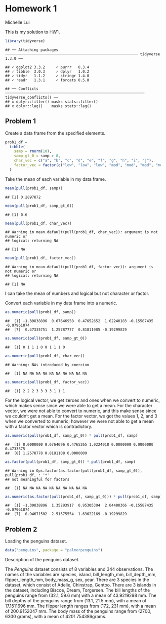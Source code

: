Homework 1
================
Michelle Lui

This is my solution to HW1.

``` r
library(tidyverse)
```

    ## ── Attaching packages ──────────────────────────────────────────────────────────── tidyverse 1.3.0 ──

    ## ✓ ggplot2 3.3.2     ✓ purrr   0.3.4
    ## ✓ tibble  3.0.3     ✓ dplyr   1.0.2
    ## ✓ tidyr   1.1.2     ✓ stringr 1.4.0
    ## ✓ readr   1.3.1     ✓ forcats 0.5.0

    ## ── Conflicts ─────────────────────────────────────────────────────────────── tidyverse_conflicts() ──
    ## x dplyr::filter() masks stats::filter()
    ## x dplyr::lag()    masks stats::lag()

## Problem 1

Create a data frame from the specified elements.

``` r
prob1_df = 
  tibble(
    samp = rnorm(10),
    samp_gt_0 = samp > 0,
    char_vec = c("a", "b", "c", "d", "e", "f", "g", "h", "i", "j"),
    factor_vec = factor(c("low", "low", "low", "mod", "mod", "mod", "mod", "high", "high", "high"))
  )
```

Take the mean of each variable in my data frame.

``` r
mean(pull(prob1_df, samp))
```

    ## [1] 0.2897872

``` r
mean(pull(prob1_df, samp_gt_0))
```

    ## [1] 0.6

``` r
mean(pull(prob1_df, char_vec))
```

    ## Warning in mean.default(pull(prob1_df, char_vec)): argument is not numeric or
    ## logical: returning NA

    ## [1] NA

``` r
mean(pull(prob1_df, factor_vec))
```

    ## Warning in mean.default(pull(prob1_df, factor_vec)): argument is not numeric or
    ## logical: returning NA

    ## [1] NA

I can take the mean of numbers and logical but not character or factor.

Convert each variable in my data frame into a numeric.

``` r
as.numeric(pull(prob1_df, samp))
```

    ##  [1] -1.39838896  0.67646958  0.47652652  1.02240183 -0.15587435 -0.07961074
    ##  [7]  0.47335751  1.25787777  0.81811085 -0.19299829

``` r
as.numeric(pull(prob1_df, samp_gt_0))
```

    ##  [1] 0 1 1 1 0 0 1 1 1 0

``` r
as.numeric(pull(prob1_df, char_vec))
```

    ## Warning: NAs introduced by coercion

    ##  [1] NA NA NA NA NA NA NA NA NA NA

``` r
as.numeric(pull(prob1_df, factor_vec))
```

    ##  [1] 2 2 2 3 3 3 3 1 1 1

For the logical vector, we get zeroes and ones when we convert to
numeric, which makes sense since we were able to get a mean. For the
character vector, we were not able to convert to numeric, and this make
sense since we couldn’t get a mean. For the factor vector, we got the
values 1, 2, and 3 when we converted to numeric; however we were not
able to get a mean with a factor vector which is contradictory.

``` r
as.numeric(pull(prob1_df, samp_gt_0)) * pull(prob1_df, samp)
```

    ##  [1] 0.0000000 0.6764696 0.4765265 1.0224018 0.0000000 0.0000000 0.4733575
    ##  [8] 1.2578778 0.8181108 0.0000000

``` r
as.factor(pull(prob1_df, samp_gt_0)) * pull(prob1_df, samp)
```

    ## Warning in Ops.factor(as.factor(pull(prob1_df, samp_gt_0)), pull(prob1_df, : '*'
    ## not meaningful for factors

    ##  [1] NA NA NA NA NA NA NA NA NA NA

``` r
as.numeric(as.factor(pull(prob1_df, samp_gt_0))) * pull(prob1_df, samp)
```

    ##  [1] -1.39838896  1.35293917  0.95305304  2.04480366 -0.15587435 -0.07961074
    ##  [7]  0.94671502  2.51575554  1.63622169 -0.19299829

## Problem 2

Loading the penguins dataset.

``` r
data("penguins", package = "palmerpenguins")
```

Description of the penguins dataset.

The *Penguins* dataset consists of 8 variables and 344 observations. The
names of the variables are species, island, bill\_length\_mm,
bill\_depth\_mm, flipper\_length\_mm, body\_mass\_g, sex, year. There
are 3 species in the dataset, which consist of Adelie, Chinstrap,
Gentoo. There are 3 islands in the dataset, including Biscoe, Dream,
Torgersen. The bill lengths of the penguins range from (32.1, 59.6 mm)
with a mean of 43.9219298 mm. The bill depths of the penguins range from
(13.1, 21.5 mm), with a mean of 17.1511696 mm. The flipper length ranges
from (172, 231 mm), with a mean of 200.9152047 mm. The body mass of the
penguins range from (2700, 6300 grams), with a mean of 4201.754386grams.
